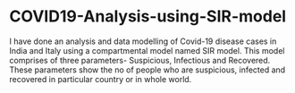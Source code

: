 # COVID19-Analysis-using-SIR-model
I have done an analysis and data modelling of Covid-19 disease cases in India and Italy using a compartmental model named SIR model.
This model comprises of three parameters- Suspicious, Infectious and Recovered. These parameters show the no of people who are suspicious, infected and recovered in particular country or in whole world.
